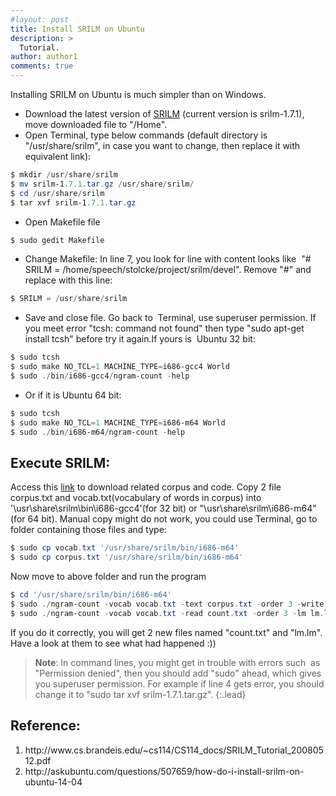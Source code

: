 ```yaml
---
#layout: post
title: Install SRILM on Ubuntu
description: >
  Tutorial.
author: author1
comments: true
---
```


Installing SRILM on Ubuntu is much simpler than on Windows.

- Download the  latest version of <a href="http://www.speech.sri.com/projects/srilm/download.html">SRILM</a> (current version is srilm-1.7.1), move downloaded file to "/Home".
- Open Terminal, type below commands (default directory is  "/usr/share/srilm", in case you want to change, then replace it with equivalent link):
```powershell
$ mkdir /usr/share/srilm
$ mv srilm-1.7.1.tar.gz /usr/share/srilm/
$ cd /usr/share/srilm
$ tar xvf srilm-1.7.1.tar.gz
```
- Open Makefile file
```powershell
$ sudo gedit Makefile
```

- Change Makefile: In line 7, you look for line with content looks like  "# SRILM = /home/speech/stolcke/project/srilm/devel". Remove "#" and replace with this line:
```powershell
$ SRILM = /usr/share/srilm
```

- Save and close file. Go back to  Terminal, use superuser permission. If you meet error "tcsh: command not found" then type "sudo apt-get install tcsh" before try it again.If yours is  Ubuntu 32 bit:
```powershell
$ sudo tcsh
$ sudo make NO_TCL=1 MACHINE_TYPE=i686-gcc4 World
$ sudo ./bin/i686-gcc4/ngram-count -help
```

- Or if it is Ubuntu 64 bit:
```powershell
$ sudo tcsh
$ sudo make NO_TCL=1 MACHINE_TYPE=i686-m64 World
$ sudo ./bin/i686-m64/ngram-count -help
```

## Execute SRILM:

Access this <a href="https://github.com/hovinh/srilm">link</a> to download related corpus and code. Copy 2 file corpus.txt and vocab.txt(vocabulary of words in corpus) into '\usr\share\srilm\bin\i686-gcc4'(for 32 bit) or "\usr\share\srilm\i686-m64"(for 64 bit). Manual copy might do not work, you could use Terminal, go to folder containing those files and type:
```powershell
$ sudo cp vocab.txt '/usr/share/srilm/bin/i686-m64'
$ sudo cp corpus.txt '/usr/share/srilm/bin/i686-m64'
``` 
Now move to above folder and run the program
```powershell
$ cd '/usr/share/srilm/bin/i686-m64'
$ sudo ./ngram-count -vocab vocab.txt -text corpus.txt -order 3 -write count.txt -unk
$ sudo ./ngram-count -vocab vocab.txt -read count.txt -order 3 -lm lm.lm -gt1min 3 -gt1max 7 - gt2min 3 - gt2max 7 -gt3min 3 - gt3max 7
```
If you do it correctly, you will get 2 new files named "count.txt" and "lm.lm". Have a look at them to see what had happened :))

>**Note**:
In command lines, you might get in trouble with errors such  as "Permission denied", then you should add "sudo" ahead, which gives you superuser permission. For example if line 4 gets error, you should change it to "sudo tar xvf srilm-1.7.1.tar.gz".
{:.lead}

## Reference:

<ol>
  <li>http://www.cs.brandeis.edu/~cs114/CS114_docs/SRILM_Tutorial_20080512.pdf</li>
  <li>http://askubuntu.com/questions/507659/how-do-i-install-srilm-on-ubuntu-14-04</li>
</ol>


